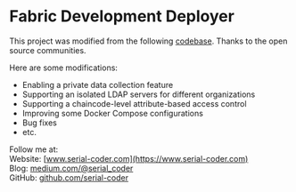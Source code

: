 # Fabric Development Deployer

This project was modified from the following [codebase](https://github.com/olegabu/fabric-starter). Thanks to the open source communities.

Here are some modifications:
- Enabling a private data collection feature
- Supporting an isolated LDAP servers for different organizations
- Supporting a chaincode-level attribute-based access control
- Improving some Docker Compose configurations
- Bug fixes
- etc.

Follow me at:<br/>
Website: [www.serial-coder.com](https://www.serial-coder.com)<br/>
Blog: [medium.com/@serial_coder](https://medium.com/@serial_coder)<br/>
GitHub: [github.com/serial-coder](https://github.com/serial-coder)<br/>